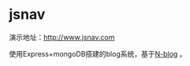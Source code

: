 # jsnav
演示地址：http://www.jsnav.com

使用Express+mongoDB搭建的blog系统，基于[N-blog](https://github.com/nswbmw/N-blog) 。
